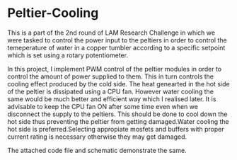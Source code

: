 # Peltier-Cooling

This is a part of the 2nd round of LAM Research Challenge in which we were tasked to control the power input to the peltiers in order to control the temeperature of water in a copper tumbler according to a specific setpoint which is set using a rotary potentiometer.

In this project, I implement PWM control of the peltier modules in order to control the amount of power supplied to them. This in turn controls the cooling effect produced by the cold side. The heat genearted in the hot side of the peltier is dissipated using a CPU fan. However water cooling the same would be much better and efficient way which I realised later. It is advisable to keep the CPU fan ON after some time even when we disconnect the supply to the peltiers. This should be done to cool down the hot side thus preventing the peltier from getting damaged.Water cooling the hot side is preferred.Selecting appropiate mosfets and buffers with proper current rating is necessary otherwise they may get damaged.

The attached code file and schematic demonstrate the same.
